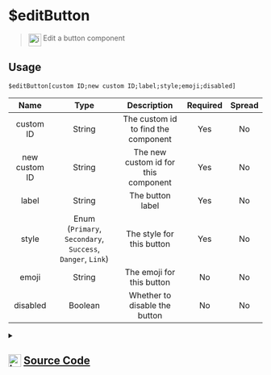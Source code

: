 # $editButton
> <img align="top" src="https://upload.wikimedia.org/wikipedia/commons/thumb/e/e4/Infobox_info_icon.svg/160px-Infobox_info_icon.svg.png?20150409153300" alt="image" width="25" height="auto"> Edit a button component
## Usage
```
$editButton[custom ID;new custom ID;label;style;emoji;disabled]
```
| Name | Type | Description | Required | Spread
| :---: | :---: | :---: | :---: | :---: |
custom ID | String | The custom id to find the component | Yes | No
new custom ID | String | The new custom id for this component | Yes | No
label | String | The button label | Yes | No
style | Enum (`Primary`, `Secondary`, `Success`, `Danger`, `Link`) | The style for this button | Yes | No
emoji | String | The emoji for this button | No | No
disabled | Boolean | Whether to disable the button | No | No
<details>
<summary>
    
## <img align="top" src="https://cdn4.iconfinder.com/data/icons/iconsimple-logotypes/512/github-512.png" alt="image" width="25" height="auto">  [Source Code](https://github.com/tryforge/ForgeScript-V2/blob/main/src/native/editButton.ts)
    
</summary>
    
```ts
import { ButtonBuilder, ButtonStyle } from "discord.js"
import { ArgType, NativeFunction, Return } from "../structures"

export default new NativeFunction({
    name: "$editButton",
    version: "1.0.7",
    description: "Edit a button component",
    unwrap: true,
    brackets: true,
    args: [
        {
            name: "custom ID",
            description: "The custom id to find the component",
            rest: false,
            type: ArgType.String,
            required: true
        },
        {
            name: "new custom ID",
            description: "The new custom id for this component",
            rest: false,
            type: ArgType.String,
            required: true
        },
        {
            name: "label",
            description: "The button label",
            rest: false,
            type: ArgType.String,
            required: true
        },
        {
            name: "style",
            description: "The style for this button",
            enum: ButtonStyle,
            type: ArgType.Enum,
            required: true,
            rest: false
        },
        {
            name: "emoji",
            rest: false,
            type: ArgType.String,
            description: "The emoji for this button"
        },
        {
            name: "disabled",
            rest: false,
            type: ArgType.Boolean,
            description: "Whether to disable the button"
        }
    ],
    execute(ctx, [ oldId, id, label, style, emoji, disabled ]) {
        const rowIndex = ctx.container.components.findIndex(x => x.components.some(x => "custom_id" in x.data && x.data.custom_id === oldId))
        if (rowIndex === -1) return Return.success(false)

        const btn = ctx.container.components[rowIndex].components.find(x => "custom_id" in x.data && x.data.custom_id === oldId) as ButtonBuilder

        if (!btn) return Return.success(false)

        btn.setCustomId(id)
            .setDisabled(disabled ?? false)
            .setStyle(style)
            .setLabel(label)

        if (style === ButtonStyle.Link) 
            btn.setURL(id)
        else 
            btn.setCustomId(id)
        
        if (emoji) btn.setEmoji(emoji)

        return Return.success(true)
    },
})
```
    
</details>